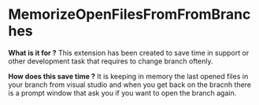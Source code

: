 # MemorizeOpenFilesFromFromBranches

**What is it for ?**
This extension has been created to save time in support or other development task that requires to change branch oftenly.

**How does this save time ?**
It is keeping in memory the last opened files in your branch from visual studio and when you get back on the bracnh there
is a prompt window that ask you if you want to open the branch again.
